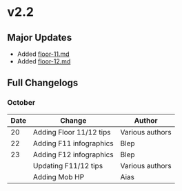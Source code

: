# v2.2

## Major Updates

* Added [floor-11.md](../../floors/spire/floor-11.md "mention")
* Added [floor-12.md](../../floors/spire/floor-12.md "mention")

## Full Changelogs

### October

| Date | Change                  | Author          |
| ---- | ----------------------- | --------------- |
| 20   | Adding Floor 11/12 tips | Various authors |
| 22   | Adding F11 infographics | Blep            |
| 23   | Adding F12 infographics | Blep            |
|      | Updating F11/12 tips    | Various authors |
|      | Adding Mob HP           | Aias            |

